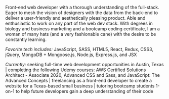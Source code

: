 Front-end web developer with a thorough understanding of the full-stack. Eager to mesh the vision of designers with the data from the back-end to deliver a user-friendly and aesthetically pleasing product. Able and enthusiastic to work on any part of the web dev stack. With degrees in biology and business marketing and a bootcamp coding certificate, I am a woman of many hats (and a very fashionable cane) with the desire to be constantly learning.

*Favorite tech includes:* JavaScript, SASS, HTML5, React, Redux, CSS3, jQuery, MongoDB + Mongoose.js, Node.js, Express.js, and JSX

*Currently:* seeking full-time web development opportunities in Austin, Texas | completing the following Udemy courses: AWS Certified Solutions Architect - Associate 2020, Advanced CSS and Sass, and JavaScript: The Advanced Concepts | freelancing as a front-end developer to create a website for a Texas-based small business | tutoring bootcamp students 1-on-1 to help future developers gain a deep understanding of their code 
